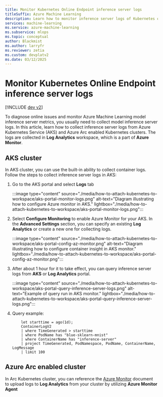 ```yaml
---
title: Monitor Kubernetes Online Endpoint inference server logs
titleSuffix: Azure Machine Learning
description: Learn how to monitor inference server logs of Kubernetes online endpoint
services: machine-learning
ms.service: azure-machine-learning
ms.subservice: mlops
ms.topic: conceptual
author: Blackmist
ms.author: larryfr
ms.reviewer: zetia
ms.custom: devplatv2
ms.date: 03/12/2025
---
```


# Monitor Kubernetes Online Endpoint inference server logs

[!INCLUDE [dev v2](includes/machine-learning-dev-v2.md)]


To diagnose online issues and monitor Azure Machine Learning model inference server metrics, you usually need to collect model inference server logs. In this article, learn how to collect inference server logs from Azure Kubernetes Service (AKS) and Azure Arc enabled Kubernetes clusters. The logs are collected in **Log Analytics** workspace, which is a part of **Azure Monitor**.

## AKS cluster

In AKS cluster, you can use the built-in ability to collect container logs. Follow the steps to collect inference server logs in AKS:

1. Go to the AKS portal and select **Logs** tab

    :::image type="content" source="./media/how-to-attach-kubernetes-to-workspace/aks-portal-monitor-logs.png" alt-text="Diagram illustrating how to configure Azure monitor in AKS." lightbox="./media/how-to-attach-kubernetes-to-workspace/aks-portal-monitor-logs.png":::

1. Select **Configure Monitoring** to enable Azure Monitor for your AKS. In the **Advanced Settings** section, you can specify an existing **Log Analytics** or create a new one for collecting logs.

    :::image type="content" source="./media/how-to-attach-kubernetes-to-workspace/aks-portal-config-az-monitor.png" alt-text="Diagram illustrating how to configure container insight in AKS monitor." lightbox="./media/how-to-attach-kubernetes-to-workspace/aks-portal-config-az-monitor.png":::

1. After about 1 hour for it to take effect, you can query inference server logs from **AKS** or **Log Analytics** portal.

    :::image type="content" source="./media/how-to-attach-kubernetes-to-workspace/aks-portal-query-inference-server-logs.png" alt-text="Example of query run in AKS monitor." lightbox="./media/how-to-attach-kubernetes-to-workspace/aks-portal-query-inference-server-logs.png":::

1. Query example:
    ```
        let starttime = ago(1d);
        ContainerLogV2
        | where TimeGenerated > starttime
        | where PodName has "blue-sklearn-mnist"
        | where ContainerName has "inference-server"
        | project TimeGenerated, PodNamespace, PodName, ContainerName, LogMessage
        | limit 100
    ```

## Azure Arc enabled cluster

In Arc Kubernetes cluster, you can reference the [Azure Monitor](/azure/azure-monitor/) document to upload logs to **Log Analytics** from your cluster by utilizing **Azure Monitor Agent**
